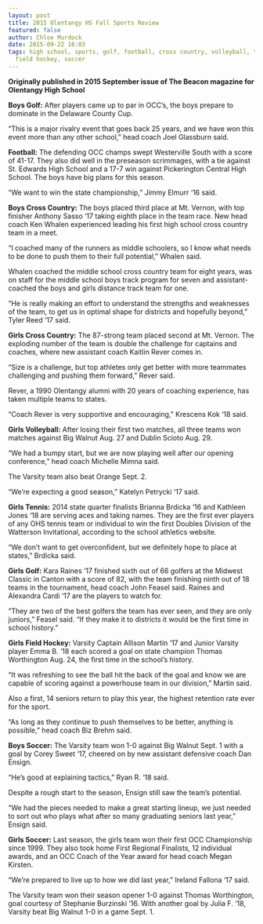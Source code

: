 ```yaml
---
layout: post
title: 2015 Olentangy HS Fall Sports Review
featured: false
author: Chloe Murdock
date: 2015-09-22 16:03
tags: high school, sports, golf, football, cross country, volleyball, tennis,
  field hockey, soccer
---
```

**Originally published in 2015 September issue of The Beacon magazine for Olentangy High School**

**Boys Golf:** After players came up to par in OCC’s, the boys prepare to dominate in the Delaware County Cup.

“This is a major rivalry event that goes back 25 years, and we have won this event more than any other school,” head coach Joel Glassburn said.

**Football:** The defending OCC champs swept Westerville South with a score of 41-17. They also did well in the preseason scrimmages, with a tie against St. Edwards High School and a 17-7 win against Pickerington Central High School. The boys have big plans for this season.

“We want to win the state championship,” Jimmy Elmurr ‘16 said.

**Boys Cross Country:** The boys placed third place at Mt. Vernon, with top finisher Anthony Sasso ‘17 taking eighth place in the team race. New head coach Ken Whalen experienced leading his first high school cross country team in a meet.

“I coached many of the runners as middle schoolers, so I know what needs to be done to push them to their full potential,” Whalen said.

Whalen coached the middle school cross country team for eight years, was on staff for the middle school boys track program for seven and assistant-coached the boys and girls distance track team for one.

“He is really making an effort to understand the strengths and weaknesses of the team, to get us in optimal shape for districts and hopefully beyond,” Tyler Reed ‘17 said.

**Girls Cross Country:** The 87-strong team placed second at Mt. Vernon. The exploding number of the team is double the challenge for captains and coaches, where new assistant coach Kaitlin Rever comes in.

“Size is a challenge, but top athletes only get better with more teammates challenging and pushing them forward,” Rever said.

Rever, a 1990 Olentangy alumni with 20 years of coaching experience, has taken multiple teams to states.

“Coach Rever is very supportive and encouraging,” Krescens Kok ‘18 said.

**Girls Volleyball:** After losing their first two matches, all three teams won matches against Big Walnut Aug. 27 and Dublin Scioto Aug. 29.

“We had a bumpy start, but we are now playing well after our opening conference,” head coach Michelle Mimna said.

The Varsity team also beat Orange Sept. 2.

“We’re expecting a good season,” Katelyn Petrycki ‘17 said.

**Girls Tennis:**  2014 state quarter finalists Brianna Brdicka ‘16 and Kathleen Jones ‘18 are serving aces and taking names. They are the first ever players of any OHS tennis team or individual to win the first Doubles Division of the Watterson Invitational, according to the school athletics website.

“We don’t want to get overconfident, but we definitely hope to place at states,” Brdicka said.

**Girls Golf:** Kara Raines ‘17 finished sixth out of 66 golfers at the Midwest Classic in Canton with a score of 82, with the team finishing ninth out of 18 teams in the tournament, head coach John Feasel said. Raines and Alexandra Cardi ‘17 are the players to watch for.

“They are two of the best golfers the team has ever seen, and they are only juniors,” Feasel said. “If they make it to districts it would be the first time in school history.”

**Girls Field Hockey:** Varsity Captain Allison Martin ‘17 and Junior Varsity player Emma B. ‘18 each scored a goal on state champion Thomas Worthington Aug. 24, the first time in the school’s history.

“It was refreshing to see the ball hit the back of the goal and know we are capable of scoring against a powerhouse team in our division,” Martin said.

Also a first, 14 seniors return to play this year, the highest retention rate ever for the sport.

“As long as they continue to push themselves to be better, anything is possible,” head coach Biz Brehm said.

**Boys Soccer:** The Varsity team won 1-0 against Big Walnut Sept. 1 with a goal by Corey Sweet ‘17, cheered on by new assistant defensive coach Dan Ensign.

“He’s good at explaining tactics,” Ryan R. ‘18 said.

Despite a rough start to the season, Ensign still saw the team’s potential.

“We had the pieces needed to make a great starting lineup, we just needed to sort out who plays what after so many graduating seniors last year,” Ensign said.

**Girls Soccer:** Last season, the girls team won their first OCC Championship since 1999. They also took home First Regional Finalists, 12 individual awards, and an OCC Coach of the Year award for head coach Megan Kirsten.

“We’re prepared to live up to how we did last year,” Ireland Fallona ‘17 said.

The Varsity team won their season opener 1-0 against Thomas Worthington, goal courtesy of Stephanie Burzinski ‘16. With another goal by Julia F. ‘18, Varsity beat Big Walnut 1-0 in a game Sept. 1.